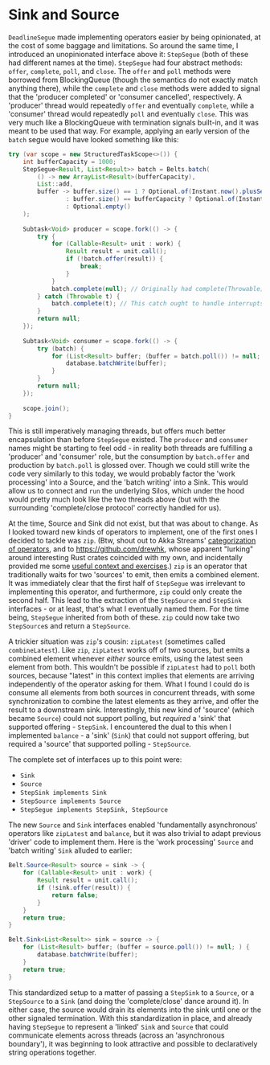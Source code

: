 # Sink and Source

`DeadlineSegue` made implementing operators easier by being opinionated, at the cost of some baggage and limitations. So
around the same time, I introduced an unopinionated interface above it: `StepSegue` (both of these had different names
at the time). `StepSegue` had four abstract methods: `offer`, `complete`, `poll`, and `close`. The `offer` and `poll`
methods were borrowed from BlockingQueue (though the semantics do not exactly match anything there), while the
`complete` and `close` methods were added to signal that the 'producer completed' or 'consumer cancelled', respectively.
A 'producer' thread would repeatedly `offer` and eventually `complete`, while a 'consumer' thread would repeatedly
`poll` and eventually `close`. This was very much like a BlockingQueue with termination signals built-in, and it was
meant to be used that way. For example, applying an early version of the `batch` segue would have looked something like
this:

``` java
try (var scope = new StructuredTaskScope<>()) {
    int bufferCapacity = 1000;
    StepSegue<Result, List<Result>> batch = Belts.batch(
        () -> new ArrayList<Result>(bufferCapacity),
        List::add,
        buffer -> buffer.size() == 1 ? Optional.of(Instant.now().plusSeconds(5))
                : buffer.size() == bufferCapacity ? Optional.of(Instant.MIN)
                : Optional.empty()
    );
    
    Subtask<Void> producer = scope.fork(() -> {
        try {
            for (Callable<Result> unit : work) {
                Result result = unit.call();
                if (!batch.offer(result)) {
                    break;
                }
            }
            batch.complete(null); // Originally had complete(Throwable), not complete() and completeAbruptly(Throwable)
        } catch (Throwable t) {
            batch.complete(t); // This catch ought to handle interrupts, suppress exceptions, and re-throw, but I didn't know that yet
        }
        return null;
    });
    
    Subtask<Void> consumer = scope.fork(() -> {
        try (batch) {
            for (List<Result> buffer; (buffer = batch.poll()) != null; ) {
                database.batchWrite(buffer);
            }
        }
        return null;
    });
    
    scope.join();
}
```

This is still imperatively managing threads, but offers much better encapsulation than before `StepSegue` existed. The
`producer` and `consumer` names might be starting to feel odd - in reality both threads are fulfilling a 'producer' and
'consumer' role, but the consumption by `batch.offer` and production by `batch.poll` is glossed over. Though we could
still write the code very similarly to this today, we would probably factor the 'work processing' into a Source, and the
'batch writing' into a Sink. This would allow us to connect and `run` the underlying Silos, which under the hood would
pretty much look like the two threads above (but with the surrounding 'complete/close protocol' correctly handled for
us).

At the time, Source and Sink did not exist, but that was about to change. As I looked toward new kinds of operators
to implement, one of the first ones I decided to tackle was `zip`. (Btw, shout out to Akka Streams'
[categorization of operators](https://doc.akka.io/docs/akka/current/stream/operators/index.html), and to
https://github.com/drewhk, whose apparent "lurking" around interesting Rust crates coincided with my own, and
incidentally provided me some
[useful context and exercises](https://github.com/rust-lang/futures-rs/issues/110#issuecomment-244320924).) `zip` is an
operator that traditionally waits for two 'sources' to emit, then emits a combined element. It was immediately clear
that the first half of `StepSegue` was irrelevant to implementing this operator, and furthermore, `zip` could only
create the second half. This lead to the extraction of the `StepSource` and `StepSink` interfaces - or at least, that's
what I eventually named them. For the time being, `StepSegue` inherited from both of these. `zip` could now take two
`StepSource`s and return a `StepSource`.

A trickier situation  was `zip`'s cousin: `zipLatest` (sometimes called `combineLatest`). Like `zip`, `zipLatest` works
off of two sources, but emits a combined element whenever <em>either</em> source emits, using the latest seen element
from both. This wouldn't be possible if `zipLatest` had to `poll` both sources, because "latest" in this context implies
that elements are arriving independently of the operator asking for them. What I found I could do is consume all
elements from both sources in concurrent threads, with some synchronization to combine the latest elements as they
arrive, and offer the result to a downstream sink. Interestingly, this new kind of 'source' (which became `Source`)
could not support polling, but <em>required</em> a 'sink' that supported offering - `StepSink`. I encountered the dual
to this when I implemented `balance` - a 'sink' (`Sink`) that could not support offering, but required a 'source' that
supported polling - `StepSource`.

The complete set of interfaces up to this point were:
 - `Sink`
 - `Source`
 - `StepSink implements Sink`
 - `StepSource implements Source`
 - `StepSegue implements StepSink, StepSource`

The new `Source` and `Sink` interfaces enabled 'fundamentally asynchronous' operators like `zipLatest` and `balance`, 
but it was also trivial to adapt previous 'driver' code to implement them. Here is the 'work processing' `Source` and
'batch writing' `Sink` alluded to earlier:

``` java
Belt.Source<Result> source = sink -> {
    for (Callable<Result> unit : work) {
        Result result = unit.call();
        if (!sink.offer(result)) {
            return false;
        }
    }
    return true;
}

Belt.Sink<List<Result>> sink = source -> {
    for (List<Result> buffer; (buffer = source.poll()) != null; ) {
        database.batchWrite(buffer);
    }
    return true;
}
```

This standardized setup to a matter of passing a `StepSink` to a `Source`, or a `StepSource` to a `Sink` (and doing the
'complete/close' dance around it). In either case, the source would drain its elements into the sink until one or the
other signaled termination. With this standardization in place, and already having `StepSegue` to represent a 'linked'
`Sink` and `Source` that could communicate elements across threads (across an 'asynchronous boundary'), it was
beginning to look attractive and possible to declaratively string operations together.
